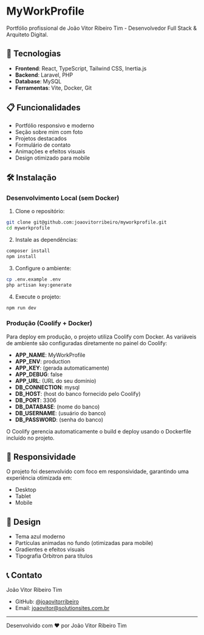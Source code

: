 # MyWorkProfile

Portfólio profissional de João Vitor Ribeiro Tim - Desenvolvedor Full Stack & Arquiteto Digital.

## 🚀 Tecnologias

- **Frontend**: React, TypeScript, Tailwind CSS, Inertia.js
- **Backend**: Laravel, PHP
- **Database**: MySQL
- **Ferramentas**: Vite, Docker, Git

## 📋 Funcionalidades

- Portfólio responsivo e moderno
- Seção sobre mim com foto
- Projetos destacados
- Formulário de contato
- Animações e efeitos visuais
- Design otimizado para mobile

## 🛠️ Instalação

### Desenvolvimento Local (sem Docker)

1. Clone o repositório:
```bash
git clone git@github.com:joaovitorribeiro/myworkprofile.git
cd myworkprofile
```

2. Instale as dependências:
```bash
composer install
npm install
```

3. Configure o ambiente:
```bash
cp .env.example .env
php artisan key:generate
```

4. Execute o projeto:
```bash
npm run dev
```

### Produção (Coolify + Docker)

Para deploy em produção, o projeto utiliza Coolify com Docker. As variáveis de ambiente são configuradas diretamente no painel do Coolify:

- **APP_NAME**: MyWorkProfile
- **APP_ENV**: production
- **APP_KEY**: (gerada automaticamente)
- **APP_DEBUG**: false
- **APP_URL**: (URL do seu domínio)
- **DB_CONNECTION**: mysql
- **DB_HOST**: (host do banco fornecido pelo Coolify)
- **DB_PORT**: 3306
- **DB_DATABASE**: (nome do banco)
- **DB_USERNAME**: (usuário do banco)
- **DB_PASSWORD**: (senha do banco)

O Coolify gerencia automaticamente o build e deploy usando o Dockerfile incluído no projeto.

## 📱 Responsividade

O projeto foi desenvolvido com foco em responsividade, garantindo uma experiência otimizada em:
- Desktop
- Tablet
- Mobile

## 🎨 Design

- Tema azul moderno
- Partículas animadas no fundo (otimizadas para mobile)
- Gradientes e efeitos visuais
- Tipografia Orbitron para títulos

## 📞 Contato

João Vitor Ribeiro Tim
- GitHub: [@joaovitorribeiro](https://github.com/joaovitorribeiro)
- Email: joaovitor@solutionsites.com.br

---

Desenvolvido com ❤️ por João Vitor Ribeiro Tim